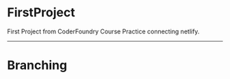 # FirstProject
First Project from CoderFoundry Course
Practice connecting netlify.

---
# Branching




